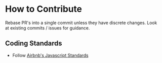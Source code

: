 # How to Contribute

Rebase PR's into a single commit unless they have discrete changes.  Look at existing commits / issues for guidance.

## Coding Standards

* Follow [Airbnb's Javascript Standards](https://github.com/airbnb/javascript)
